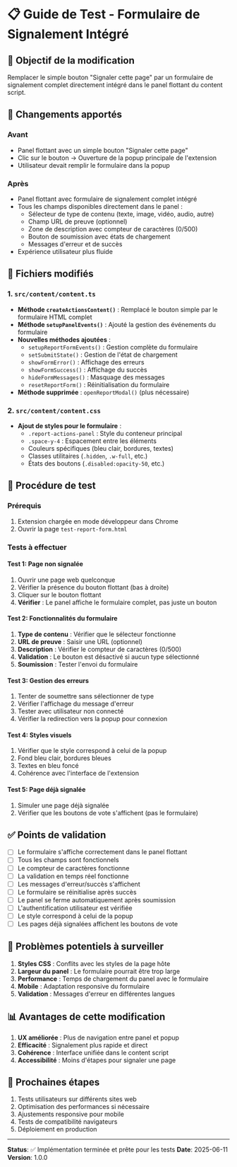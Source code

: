 # 📋 Guide de Test - Formulaire de Signalement Intégré

## 🎯 Objectif de la modification

Remplacer le simple bouton "Signaler cette page" par un formulaire de signalement complet directement intégré dans le panel flottant du content script.

## 🔄 Changements apportés

### Avant
- Panel flottant avec un simple bouton "Signaler cette page"
- Clic sur le bouton → Ouverture de la popup principale de l'extension
- Utilisateur devait remplir le formulaire dans la popup

### Après
- Panel flottant avec formulaire de signalement complet intégré
- Tous les champs disponibles directement dans le panel :
  - Sélecteur de type de contenu (texte, image, vidéo, audio, autre)
  - Champ URL de preuve (optionnel)
  - Zone de description avec compteur de caractères (0/500)
  - Bouton de soumission avec états de chargement
  - Messages d'erreur et de succès
- Expérience utilisateur plus fluide

## 📁 Fichiers modifiés

### 1. `src/content/content.ts`
- **Méthode `createActionsContent()`** : Remplacé le bouton simple par le formulaire HTML complet
- **Méthode `setupPanelEvents()`** : Ajouté la gestion des événements du formulaire
- **Nouvelles méthodes ajoutées** :
  - `setupReportFormEvents()` : Gestion complète du formulaire
  - `setSubmitState()` : Gestion de l'état de chargement
  - `showFormError()` : Affichage des erreurs
  - `showFormSuccess()` : Affichage du succès
  - `hideFormMessages()` : Masquage des messages
  - `resetReportForm()` : Réinitialisation du formulaire
- **Méthode supprimée** : `openReportModal()` (plus nécessaire)

### 2. `src/content/content.css`
- **Ajout de styles pour le formulaire** :
  - `.report-actions-panel` : Style du conteneur principal
  - `.space-y-4` : Espacement entre les éléments
  - Couleurs spécifiques (bleu clair, bordures, textes)
  - Classes utilitaires (`.hidden`, `.w-full`, etc.)
  - États des boutons (`.disabled:opacity-50`, etc.)

## 🧪 Procédure de test

### Prérequis
1. Extension chargée en mode développeur dans Chrome
2. Ouvrir la page `test-report-form.html`

### Tests à effectuer

#### Test 1: Page non signalée
1. Ouvrir une page web quelconque
2. Vérifier la présence du bouton flottant (bas à droite)
3. Cliquer sur le bouton flottant
4. **Vérifier** : Le panel affiche le formulaire complet, pas juste un bouton

#### Test 2: Fonctionnalités du formulaire
1. **Type de contenu** : Vérifier que le sélecteur fonctionne
2. **URL de preuve** : Saisir une URL (optionnel)
3. **Description** : Vérifier le compteur de caractères (0/500)
4. **Validation** : Le bouton est désactivé si aucun type sélectionné
5. **Soumission** : Tester l'envoi du formulaire

#### Test 3: Gestion des erreurs
1. Tenter de soumettre sans sélectionner de type
2. Vérifier l'affichage du message d'erreur
3. Tester avec utilisateur non connecté
4. Vérifier la redirection vers la popup pour connexion

#### Test 4: Styles visuels
1. Vérifier que le style correspond à celui de la popup
2. Fond bleu clair, bordures bleues
3. Textes en bleu foncé
4. Cohérence avec l'interface de l'extension

#### Test 5: Page déjà signalée
1. Simuler une page déjà signalée
2. Vérifier que les boutons de vote s'affichent (pas le formulaire)

## ✅ Points de validation

- [ ] Le formulaire s'affiche correctement dans le panel flottant
- [ ] Tous les champs sont fonctionnels
- [ ] Le compteur de caractères fonctionne
- [ ] La validation en temps réel fonctionne
- [ ] Les messages d'erreur/succès s'affichent
- [ ] Le formulaire se réinitialise après succès
- [ ] Le panel se ferme automatiquement après soumission
- [ ] L'authentification utilisateur est vérifiée
- [ ] Le style correspond à celui de la popup
- [ ] Les pages déjà signalées affichent les boutons de vote

## 🐛 Problèmes potentiels à surveiller

1. **Styles CSS** : Conflits avec les styles de la page hôte
2. **Largeur du panel** : Le formulaire pourrait être trop large
3. **Performance** : Temps de chargement du panel avec le formulaire
4. **Mobile** : Adaptation responsive du formulaire
5. **Validation** : Messages d'erreur en différentes langues

## 📊 Avantages de cette modification

1. **UX améliorée** : Plus de navigation entre panel et popup
2. **Efficacité** : Signalement plus rapide et direct
3. **Cohérence** : Interface unifiée dans le content script
4. **Accessibilité** : Moins d'étapes pour signaler une page

## 🚀 Prochaines étapes

1. Tests utilisateurs sur différents sites web
2. Optimisation des performances si nécessaire
3. Ajustements responsive pour mobile
4. Tests de compatibilité navigateurs
5. Déploiement en production

---

**Status**: ✅ Implémentation terminée et prête pour les tests
**Date**: 2025-06-11
**Version**: 1.0.0
